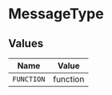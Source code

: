 # MessageType


## Values

| Name       | Value      |
| ---------- | ---------- |
| `FUNCTION` | function   |